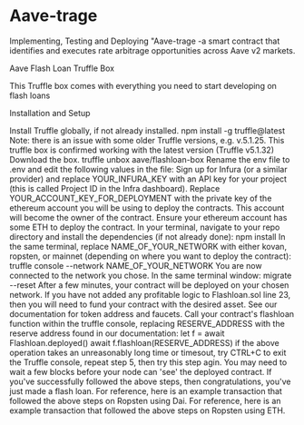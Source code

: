 # Aave-trage
Implementing, Testing and Deploying "Aave-trage -a smart contract that identifies and executes rate arbitrage opportunities across Aave v2 markets.


Aave Flash Loan Truffle Box

This Truffle box comes with everything you need to start developing on flash loans

Installation and Setup

Install Truffle globally, if not already installed.
npm install -g truffle@latest
Note: there is an issue with some older Truffle versions, e.g. v.5.1.25. This truffle box is confirmed working with the latest version (Truffle v5.1.32)
Download the box.
truffle unbox aave/flashloan-box
Rename the env file to .env and edit the following values in the file:
Sign up for Infura (or a similar provider) and replace YOUR_INFURA_KEY with an API key for your project (this is called Project ID in the Infra dashboard).
Replace YOUR_ACCOUNT_KEY_FOR_DEPLOYMENT with the private key of the ethereum account you will be using to deploy the contracts. This account will become the owner of the contract.
Ensure your ethereum account has some ETH to deploy the contract.
In your terminal, navigate to your repo directory and install the dependencies (if not already done):
npm install
In the same terminal, replace NAME_OF_YOUR_NETWORK with either kovan, ropsten, or mainnet (depending on where you want to deploy the contract):
truffle console --network NAME_OF_YOUR_NETWORK
You are now connected to the network you chose. In the same terminal window:
migrate --reset
After a few minutes, your contract will be deployed on your chosen network.
If you have not added any profitable logic to Flashloan.sol line 23, then you will need to fund your contract with the desired asset.
See our documentation for token address and faucets.
Call your contract's flashloan function within the truffle console, replacing RESERVE_ADDRESS with the reserve address found in our documentation:
let f = await Flashloan.deployed()
await f.flashloan(RESERVE_ADDRESS)
if the above operation takes an unreasonably long time or timesout, try CTRL+C to exit the Truffle console, repeat step 5, then try this step agin. You may need to wait a few blocks before your node can 'see' the deployed contract.
If you've successfully followed the above steps, then congratulations, you've just made a flash loan.
For reference, here is an example transaction that followed the above steps on Ropsten using Dai.
For reference, here is an example transaction that followed the above steps on Ropsten using ETH.
